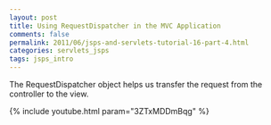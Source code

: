 ```yaml
---           
layout: post
title: Using RequestDispatcher in the MVC Application
comments: false
permalink: 2011/06/jsps-and-servlets-tutorial-16-part-4.html
categories: servlets_jsps
tags: jsps_intro
---
```


The RequestDispatcher object helps us transfer the request from the controller to the view.

{% include youtube.html param="3ZTxMDDmBqg" %}